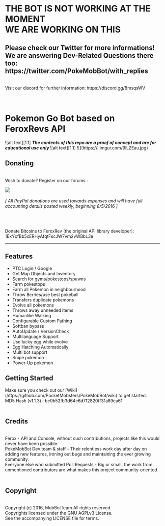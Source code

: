 <!-- define warning icon -->
[1.1]: https://i.imgur.com/M4fJ65n.png (ATTENTION)
<!-- title -->
<h1>THE BOT IS NOT WORKING AT THE MOMENT <br> WE ARE WORKING ON THIS</h1>
<h2><b>Please check our Twitter for more informations!</b> <br>We are answering Dev-Related Questions there too: https://twitter.com/PokeMobBot/with_replies</h2>
<br>
Visit our discord for further information: https://discord.gg/8msqsWV <br/>
<br>
<br>
<h1>Pokemon Go Bot based on FeroxRevs API</h1>
<!-- disclaimer -->
![alt text][1.1] <strong><em> The contents of this repo are a proof of concept and are for educational use only </em></strong> ![alt text][1.1]
![](https://i.imgur.com/9lLZEau.jpg)
<br>
<h2><a name="donating">Donating</a></h2>
<br>
Wish to donate? Register on our forums :


[![](https://i.imgur.com/9al9LSj.gif)](http://forum.pokemobbot.com/)

<h6><em>[ All PayPal donations are used towards expenses and will have full accounting details posted weekly, beginning 8/5/2016 ]</em></h6><br>

Donate Bitcoins to FeroxRev (the original API library developer): <br>
1ExYxfBb5cERHyAfqtFscJW7vm2vWBbL3e <br>



<hr/>

<h2><a name="features">Features</a></h2>

 - PTC Login / Google
 - Get Map Objects and Inventory
 - Search for gyms/pokestops/spawns
 - Farm pokestops
 - Farm all Pokemon in neighbourhood
 - Throw Berries/use best pokeball
 - Transfers duplicate pokemons
 - Evolve all pokemons
 - Throws away unneeded items
 - Humanlike Walking
 - Configurable Custom Pathing
 - Softban bypass
 - AutoUpdate / VersionCheck
 - Multilanguage Support
 - Use lucky egg while evolve
 - Egg Hatching Automatically
 - Multi bot support
 - Snipe pokemon
 - Power-Up pokemon
 
<h2><a name="getting-started">Getting Started</a></h2>
Make sure you check out our [Wiki](https://github.com/PocketMobsters/PokeMobBot/wiki) to get started. <br>
MD5 Hash (v1.1.3) : bc0b52fb3d64c6d712820ff31a89ea61 <br>
<br>
<h2><a name="credits">Credits</a></h2><br>
Ferox - API and Console, without such contributions, projects like this would never have been possible. <br/>
PokeMobBot Dev team & staff - Their relentless work day after day on adding new features, ironing out bugs and maintaining the ever growing community.<br>
Everyone else who submitted Pull Requests - Big or small, the work from unmentioned contributors are what makes this project community-oriented. <br>
<br>
<h2><a name="copyright">Copyright</a></h2><br>
 Copyright (c) 2016, MobBotTeam  All rights reserved.<br>
 Copyrights licensed under the GNU AGPLv3 License.<br>
 See the accompanying LICENSE file for terms.<br>
